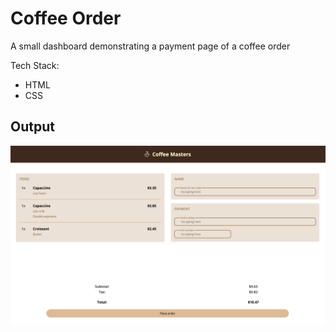 # Coffee Order

A small dashboard demonstrating a payment page of a coffee order

Tech Stack:

-   HTML
-   CSS

## Output

![output](./images/output.png "Output of the project")

